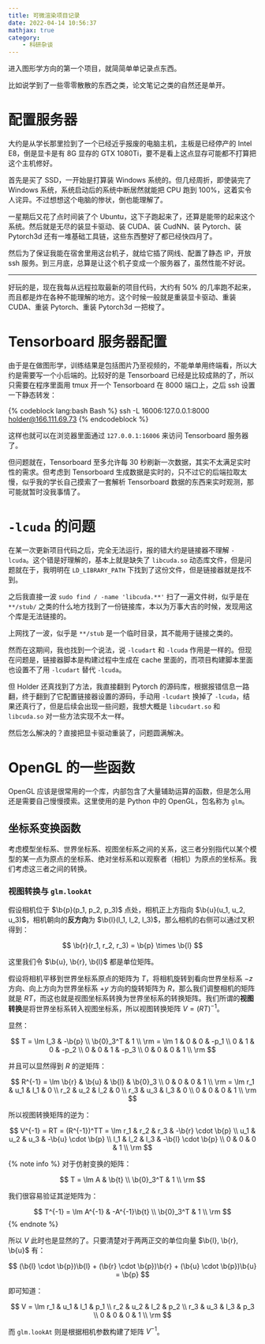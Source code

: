 ```yaml
---
title: 可微渲染项目记录
date: 2022-04-14 10:56:37
mathjax: true
category:
    - 科研杂谈
---
```


进入图形学方向的第一个项目，就简简单单记录点东西。

比如说学到了一些零零散散的东西之类，论文笔记之类的自然还是单开。

<!-- more -->

$$
\newcommand{\lm}{\left[\begin{matrix}}
\newcommand{\rm}{\end{matrix}\right]}
\newcommand{\b}{\boldsymbol}
$$

# 配置服务器

大约是从学长那里捡到了一个已经近乎报废的电脑主机，主板是已经停产的 Intel E8，倒是显卡是有 8G 显存的 GTX 1080Ti，要不是看上这点显存可能都不打算把这个主机修好。

首先是买了 SSD，一开始是打算装 Windows 系统的。但几经周折，即使装完了 Windows 系统，系统启动后的系统中断居然就能把 CPU 跑到 100%，这着实令人诧异。不过想想这个电脑的惨状，倒也能理解了。

一星期后又花了点时间装了个 Ubuntu，这下子跑起来了，还算是能带的起来这个系统。然后就是无尽的装显卡驱动、装 CUDA、装 CudNN、装 Pytorch、装 Pytorch3d 还有一堆基础工具链，这些东西整好了都已经快四月了。

然后为了保证我能在宿舍里用这台机子，就给它插了网线、配置了静态 IP，开放 ssh 服务。到三月底，总算是让这个机子变成一个服务器了，虽然性能不好说。

---

好玩的是，现在我每从远程拉取最新的项目代码，大约有 50% 的几率跑不起来，而且都是炸在各种不能理解的地方。这个时候一般就是重装显卡驱动、重装 CUDA、重装 Pytorch、重装 Pytorch3d 一把梭了。

# Tensorboard 服务器配置

由于是在做图形学，训练结果是包括图片乃至视频的，不能单单用终端看，所以大约是需要写一个小后端的。比较好的是 Tensorboard 已经是比较成熟的了，所以只需要在程序里面用 tmux 开一个 Tensorboard 在 8000 端口上，之后 ssh 设置一下静态转发：

{% codeblock lang:bash Bash %}
ssh -L 16006:127.0.0.1:8000 holder@166.111.69.73
{% endcodeblock %}

这样也就可以在浏览器里面通过 `127.0.0.1:16006` 来访问 Tensorboard 服务器了。

但问题就在，Tensorboard 至多允许每 30 秒刷新一次数据，其实不太满足实时性的需求。但考虑到 Tensorboard 生成数据是实时的，只不过它的后端拉取太慢，似乎我的学长自己摸索了一套解析 Tensorboard 数据的东西来实时观测，那可能就暂时没我事情了。

# `-lcuda` 的问题

在某一次更新项目代码之后，完全无法运行，报的错大约是链接器不理解 `-lcuda`。这个错是好理解的，基本上就是缺失了 `libcuda.so` 动态库文件，但是问题就在于，我明明在 `LD_LIBRARY_PATH` 下找到了这份文件，但是链接器就是找不到。

之后我直接一波 `sudo find / -name 'libcuda.**'` 扫了一遍文件树，似乎是在 `**/stub/` 之类的什么地方找到了一份链接库，本以为万事大吉的时候，发现用这个库是无法链接的。

上网找了一波，似乎是 `**/stub` 是一个临时目录，其不能用于链接之类的。

然而在这期间，我也找到一个说法，说 `-lcudart` 和 `-lcuda` 作用是一样的。但现在问题是，链接器脚本是构建过程中生成在 cache 里面的，而项目构建脚本里面也设置不了用 `-lcudart` 替代 `-lcuda`。

但 Holder 还真找到了方法，我直接翻到 Pytorch 的源码库，根据报错信息一路翻，终于翻到了它配置链接器设置的源码，手动用 `-lcudart` 换掉了 `-lcuda`，结果还真行了，但是后续会出现一些问题，我想大概是 `libcudart.so` 和 `libcuda.so` 对一些方法实现不太一样。

然后怎么解决的？直接把显卡驱动重装了，问题圆满解决。

# OpenGL 的一些函数

OpenGL 应该是很常用的一个库，内部包含了大量辅助运算的函数，但是怎么用还是需要自己慢慢摸索。这里使用的是 Python 中的 OpenGL，包名称为 `glm`。

## 坐标系变换函数

考虑模型坐标系、世界坐标系、视图坐标系之间的关系，这三者分别指代以某个模型的某一点为原点的坐标系、绝对坐标系和以观察者（相机）为原点的坐标系。我们考虑这三者之间的转换。

### 视图转换与 `glm.lookAt`

假设相机位于 $\b{p}(p_1, p_2, p_3)$ 点处，相机正上方指向 $\b{u}(u_1, u_2, u_3)$，相机朝向的**反方向**为 $\b{l}(l_1, l_2, l_3)$，那么相机的右侧可以通过叉积得到：

$$
\b{r}(r_1, r_2, r_3) = \b{p} \times \b{l}
$$

这里我们令 $\b{u}, \b{r}, \b{l}$ 都是单位矩阵。

假设将相机平移到世界坐标系原点的矩阵为 $T$，将相机旋转到看向世界坐标系 $-z$ 方向、向上方向为世界坐标系 $+y$ 方向的旋转矩阵为 $R$，那么我们调整相机的矩阵就是 $RT$，而这也就是视图坐标系转换为世界坐标系的转换矩阵。我们所谓的**视图转换**是将世界坐标系转入视图坐标系，所以视图转换矩阵 $V = (RT)^{-1}$。

显然：

$$
T = \lm
I_3 & -\b{p} \\
\b{0}_3^T & 1 \\
\rm = \lm
1 & 0 & 0 & -p_1 \\
0 & 1 & 0 & -p_2 \\
0 & 0 & 1 & -p_3 \\
0 & 0 & 0 & 1 \\
\rm
$$

并且可以显然得到 $R$ 的逆矩阵：

$$
R^{-1} = \lm
\b{r} & \b{u} & \b{l} & \b{0}_3 \\
0 & 0 & 0 & 1 \\
\rm = \lm
r_1 & u_1 & l_1 & 0 \\
r_2 & u_2 & l_2 & 0 \\
r_3 & u_3 & l_3 & 0 \\
0 & 0 & 0 & 1 \\
\rm
$$

所以视图转换矩阵的逆为：

$$
V^{-1} = RT = (R^{-1})^TT = \lm
r_1 & r_2 & r_3 & -\b{r} \cdot \b{p} \\
u_1 & u_2 & u_3 & -\b{u} \cdot \b{p} \\
l_1 & l_2 & l_3 & -\b{l} \cdot \b{p} \\
0 & 0 & 0 & 1 \\
\rm
$$

{% note info %}
对于仿射变换的矩阵：

$$
T = \lm
A & \b{t} \\
\b{0}_3^T & 1 \\
\rm
$$

我们很容易验证其逆矩阵为：

$$
T^{-1} = \lm
A^{-1} & -A^{-1}\b{t} \\
\b{0}_3^T & 1 \\
\rm
$$
{% endnote %}

所以 $V$ 此时也是显然的了。只要清楚对于两两正交的单位向量 $\b{l}, \b{r}, \b{u}$ 有：

$$
(\b{l} \cdot \b{p})\b{l} + (\b{r} \cdot \b{p})\b{r} + (\b{u} \cdot \b{p})\b{u} = \b{p}
$$

即可知道：

$$
V = \lm
r_1 & u_1 & l_1 & p_1 \\
r_2 & u_2 & l_2 & p_2 \\
r_3 & u_3 & l_3 & p_3 \\
0 & 0 & 0 & 1 \\
\rm
$$

而 `glm.lookAt` 则是根据相机参数构建了矩阵 $V^{-1}$。